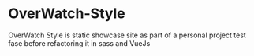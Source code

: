 # OverWatch-Style
OverWatch Style is static showcase site as part of a personal project
test fase before refactoring it in sass and VueJs
